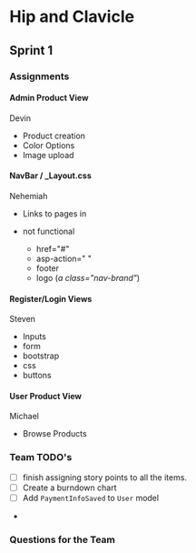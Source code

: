# Hip and Clavicle

## Sprint 1

### Assignments

#### Admin Product View

Devin

- Product creation
- Color Options
- Image upload

#### NavBar / _Layout.css

Nehemiah

- Links to pages in

- not functional
  - href="#"
  - asp-action=" "
  - footer
  - logo (*a class="nav-brand"*)

#### Register/Login Views

Steven

- Inputs
- form
- bootstrap
- css
- buttons

#### User Product View

Michael

- Browse Products

### Team TODO's

- [ ] finish assigning story points to all the items.
- [ ] Create a burndown chart
- [ ] Add `PaymentInfoSaved` to `User` model
-

### Questions for the Team
